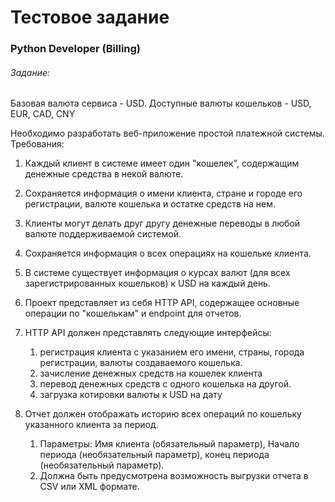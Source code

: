 # Тестовое задание

### Python Developer (Billing)


###### Задание:

Базовая валюта сервиса - USD.
Доступные валюты кошельков - USD, EUR, CAD, CNY

Необходимо разработать веб-приложение простой платежной системы. Требования:

1) Каждый клиент в системе имеет один "кошелек", содержащим денежные средства в некой валюте. 

2) Сохраняется информация о имени клиента, стране и городе его регистрации, валюте кошелька и остатке средств на нем.

3) Клиенты могут делать друг другу денежные переводы в любой валюте поддерживаемой системой.

4) Сохраняется информация о всех операциях на кошельке клиента.

5) В системе существует информация о курсах валют (для всех зарегистрированных кошельков) к USD на каждый день.

6) Проект представляет из себя HTTP API, содержащее основные операции по "кошелькам" и endpoint для отчетов.

7) HTTP API должен представлять следующие интерфейсы:

    1) регистрация клиента с указанием его имени, страны, города регистрации, валюты создаваемого кошелька.
    2) зачисление денежных средств на кошелек клиента
    3) перевод денежных средств с одного кошелька на другой.
    4) загрузка котировки валюты к USD на дату

8) Отчет должен отображать историю всех операций по кошельку указанного клиента за период.

    1) Параметры: Имя клиента (обязательный параметр), Начало периода (необязательный параметр), конец периода (необязательный параметр).
    2) Должна быть предусмотрена возможность выгрузки отчета в CSV или XML формате.

